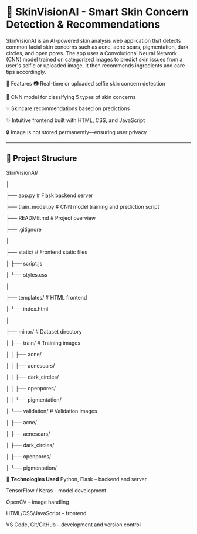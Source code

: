 # 🌸 SkinVisionAI - Smart Skin Concern Detection & Recommendations

SkinVisionAI is an AI-powered skin analysis web application that detects common facial skin concerns such as acne, acne scars, pigmentation, dark circles, and open pores. The app uses a Convolutional Neural Network (CNN) model trained on categorized images to predict skin issues from a user's selfie or uploaded image. It then recommends ingredients and care tips accordingly.

🚀 Features
📷 Real-time or uploaded selfie skin concern detection

🧠 CNN model for classifying 5 types of skin concerns

💡 Skincare recommendations based on predictions

✨ Intuitive frontend built with HTML, CSS, and JavaScript

🔒 Image is not stored permanently—ensuring user privacy

---

## 📁 Project Structure
SkinVisionAI/

│

├── app.py                  # Flask backend server

├── train_model.py          # CNN model training and prediction script

├── README.md               # Project overview

├── .gitignore

│

├── static/                 # Frontend static files

│   ├── script.js

│   └── styles.css

│

├── templates/              # HTML frontend

│   └── index.html

│

├── minor/                  # Dataset directory

│   ├── train/              # Training images

│   │   ├── acne/

│   │   ├── acnescars/

│   │   ├── dark_circles/

│   │   ├── openpores/

│   │   └── pigmentation/

│   └── validation/         # Validation images

│       ├── acne/

│       ├── acnescars/

│       ├── dark_circles/

│       ├── openpores/

│       └── pigmentation/






🧪 **Technologies Used**
Python, Flask – backend and server

TensorFlow / Keras – model development

OpenCV – image handling

HTML/CSS/JavaScript – frontend

VS Code, Git/GitHub – development and version control

